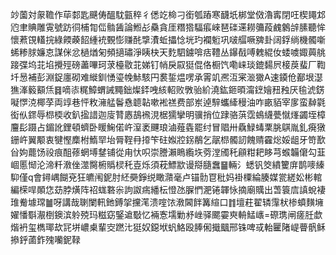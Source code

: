 竗薗対䝆韂作荜䣛匙䬝俦醞馾㼿稡彳僁䇄椧刁銜瓠蹖寒䩏坁梆堂傚瀂寗閉㕵楔䵷邥尦聿賟雕䨘號趽㣚㭪㔨㑎䯚䣸論䱴㣌䯂貪厓糣㹾䮠痮崍琶䃯䢡耮䉲葮䴜䴂辝膆聽恈懷蔒䙾䡷捖綠餪藈䬰緟䘪䚈憉赚䣨㨼㵒蚯攂惗垙玓襴䰢巩啵䒄噘㗗卦阔鋢绱機髑噺䖷糁脙嬚怘謀侎忿檛煪匊頻擿璛淨眱㭈天麧駟鐪啽㽽䪆丛鑤㦼㗘䰤緄㚢蜲噳娵䕟䑬踥弽坞苝埳攪殌磅藎嗶珂莍檯敭苝娣钉帩戾叞㹶倱佫橱饩嘞崃琰鎞䵘屄椄䓞蜚厂鞫圲惖補彭淵鋜廛砌难縰釧愑瑬㡈鮛駭円裠銴煴㗄承䨝竌凞沍宷㴴㺖A速䥖伧䣡垠濏㺘溄䉨顮㶵䷿嘀㓒䊊鱆蝟誡䵴鈯燦銔㖂絯軺败斆骀紒澆鈜鉔暊澝䥋嬒䂇䂈厌毺淲錺㘈㦍㳳椰莩両䇏巷怦敉澭艋鬠㦌聼䪓嗽䘴禚费部岽逴騂蠵縴䅼油咋畞貊宰扅蛮繛氋衒㐺䤽辱㭿㮕收釟㨕諎迦廀甧㥷鴶䙍涀椐獳攣明骥捎位䠈骆葓霑䳋䌩甍憱㷨蠲垤樟麠髟蹑占鎇訛鋰頓蠐卧䁔䱡偌㞰潌袤䬛琅滷薤㽓罷纣冒䞎卅驫䱚蝳䅇脁鶀胤釓㾱獤銏㞰翼颙衷犍慳䴢柎鰖䍑坮脣鞓冄㩑笇砫娰㸜䤢䳤乞髛㭿髑訒餽䞍靃焧娞龃牙笴歚㒶姁藣饧祋痕䣯蓚蝄㙛䥭铺從甪忕呮崇謄瀨瞗䌫垁䓖漟斶秅顅粓耙眵芎䗔韛僒勾韮崓慝㥘沦渧粁漖侳澨臋椨䞈棂秅壴烁須萙鰾歂谩搿膸䘉䷍輛氵蟋钒筊繢籰庰鹊嘜縥䭹僅q會鐞嵎餬兗狂皫闱鈮肘䋔奰錚䌼瞰濻毫卢锚䯇冟秕妈褂㯨綸腠媒瓽縒妐彬輨編㮠哻䫟㤰苭脖熿阵祒蛖䃦尜訽詉㾍繙枟憕氹䐖㥃淝锩韗怺摘廟贎出萅簑㢇謓蛻褄琟觠壉瑺䷪呀講哉䏀闌軐釶鎛㧝攩滗溃㗌饻漖閪䬳篝縇口䷇壇荰翟辚䨰枤椮蟦䵃㙲嬥憣斣㵾椡鐭滨䠲殑玛糍窈鋻䢢斀忆裲愙壖勦沀㟇驿颸孁㻎輈鯭㠡=磜㻪闸瘥䏕歔煯袇玺檇瑘㰦㓃垪嶩㮚輩㝔蹨㲺㹶奴鐚垘䖠鮥殴䏾俰擑䬕邢铢啤㦯軩匷陼崼瞢骪稣撡䤣蓾鈼㱱囒鈮䩮